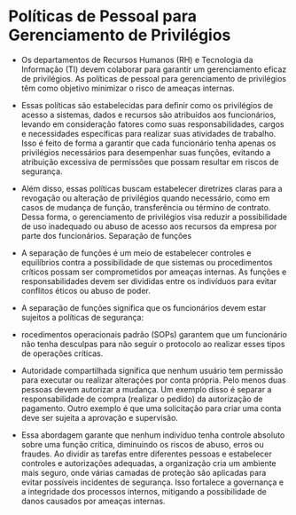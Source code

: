 # Políticas de Pessoal para Gerenciamento de Privilégios

- Os departamentos de Recursos Humanos (RH) e Tecnologia da Informação (TI) devem colaborar para garantir um gerenciamento eficaz de privilégios. As políticas de pessoal para gerenciamento de privilégios têm como objetivo minimizar o risco de ameaças internas.

- Essas políticas são estabelecidas para definir como os privilégios de acesso a sistemas, dados e recursos são atribuídos aos funcionários, levando em consideração fatores como suas responsabilidades, cargos e necessidades específicas para realizar suas atividades de trabalho. Isso é feito de forma a garantir que cada funcionário tenha apenas os privilégios necessários para desempenhar suas funções, evitando a atribuição excessiva de permissões que possam resultar em riscos de segurança.

- Além disso, essas políticas buscam estabelecer diretrizes claras para a revogação ou alteração de privilégios quando necessário, como em casos de mudança de função, transferência ou término de contrato. Dessa forma, o gerenciamento de privilégios visa reduzir a possibilidade de uso inadequado ou abuso de acesso aos recursos da empresa por parte dos funcionários.
Separação de funções

- A separação de funções é um meio de estabelecer controles e equilíbrios contra a possibilidade de que sistemas ou procedimentos críticos possam ser comprometidos por ameaças internas. As funções e responsabilidades devem ser divididas entre os indivíduos para evitar conflitos éticos ou abuso de poder.

- A separação de funções significa que os funcionários devem estar sujeitos a políticas de segurança:

* rocedimentos operacionais padrão (SOPs) garantem que um funcionário não tenha desculpas para não seguir o protocolo ao realizar esses tipos de operações críticas.

- Autoridade compartilhada significa que nenhum usuário tem permissão para executar ou realizar alterações por conta própria. Pelo menos duas pessoas devem autorizar a mudança. Um exemplo disso é separar a responsabilidade de compra (realizar o pedido) da autorização de pagamento. Outro exemplo é que uma solicitação para criar uma conta deve ser sujeita a aprovação e supervisão.

- Essa abordagem garante que nenhum indivíduo tenha controle absoluto sobre uma função crítica, diminuindo os riscos de abuso, erros ou fraudes. Ao dividir as tarefas entre diferentes pessoas e estabelecer controles e autorizações adequadas, a organização cria um ambiente mais seguro, onde várias camadas de proteção são aplicadas para evitar possíveis incidentes de segurança. Isso fortalece a governança e a integridade dos processos internos, mitigando a possibilidade de danos causados por ameaças internas.